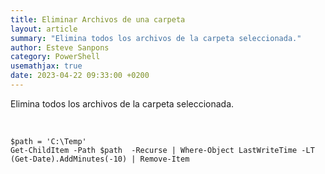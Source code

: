 ```yaml
---
title: Eliminar Archivos de una carpeta
layout: article
summary: "Elimina todos los archivos de la carpeta seleccionada."
author: Esteve Sanpons
category: PowerShell
usemathjax: true
date: 2023-04-22 09:33:00 +0200
---
```


Elimina todos los archivos de la carpeta seleccionada.

<br>

```
$path = 'C:\Temp'
Get-ChildItem -Path $path  -Recurse | Where-Object LastWriteTime -LT (Get-Date).AddMinutes(-10) | Remove-Item
```
